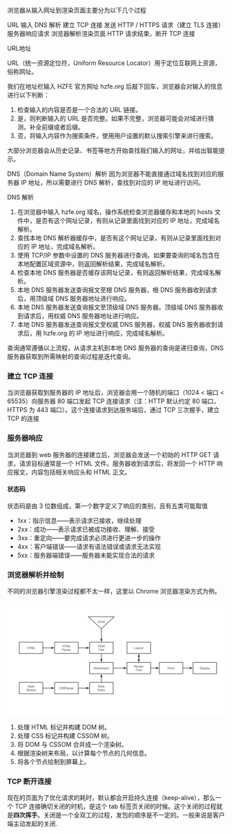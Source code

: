 浏览器从输入网址到渲染页面主要分为以下几个过程

URL 输入
DNS 解析
建立 TCP 连接
发送 HTTP / HTTPS 请求（建立 TLS 连接）
服务器响应请求
浏览器解析渲染页面
HTTP 请求结束，断开 TCP 连接



URL地址 

URL（统一资源定位符，Uniform Resource Locator）用于定位互联网上资源，俗称网址。

我们在地址栏输入 HZFE 官方网址 hzfe.org 后敲下回车，浏览器会对输入的信息进行以下判断：

1. 检查输入的内容是否是一个合法的 URL 链接。
2. 是，则判断输入的 URL 是否完整。如果不完整，浏览器可能会对域进行猜测，补全前缀或者后缀。
3. 否，将输入内容作为搜索条件，使用用户设置的默认搜索引擎来进行搜索。

大部分浏览器会从历史记录、书签等地方开始查找我们输入的网址，并给出智能提示。

DNS（Domain Name System）解析
因为浏览器不能直接通过域名找到对应的服务器 IP 地址，所以需要进行 DNS 解析，查找到对应的 IP 地址进行访问。



DNS 解析 

1. 在浏览器中输入 hzfe.org 域名，操作系统检查浏览器缓存和本地的 hosts 文件中，是否有这个网址记录，有则从记录里面找到对应的 IP 地址，完成域名解析。
2. 查找本地 DNS 解析器缓存中，是否有这个网址记录，有则从记录里面找到对应的 IP 地址，完成域名解析。
3. 使用 TCP/IP 参数中设置的 DNS 服务器进行查询。如果要查询的域名包含在本地配置区域资源中，则返回解析结果，完成域名解析。
4. 检查本地 DNS 服务器是否缓存该网址记录，有则返回解析结果，完成域名解析。
5. 本地 DNS 服务器发送查询报文至根 DNS 服务器，根 DNS 服务器收到请求后，用顶级域 DNS 服务器地址进行响应。
6. 本地 DNS 服务器发送查询报文至顶级域 DNS 服务器。顶级域 DNS 服务器收到请求后，用权威 DNS 服务器地址进行响应。
7. 本地 DNS 服务器发送查询报文至权威 DNS 服务器，权威 DNS 服务器收到请求后，用 hzfe.org 的 IP 地址进行响应，完成域名解析。



查询通常遵循以上流程，从请求主机到本地 DNS 服务器的查询是递归查询，DNS 服务器获取到所需映射的查询过程是迭代查询。



### **建立 TCP 连接**



当浏览器获取到服务器的 IP 地址后，浏览器会用一个随机的端口（1024 < 端口 < 65535）向服务器 80 端口发起 TCP 连接请求（注：HTTP 默认约定 80 端口，HTTPS 为 443 端口）。这个连接请求到达服务端后，通过 TCP 三次握手，建立 TCP 的连接



### **服务器响应**

当浏览器到 web 服务器的连接建立后，浏览器会发送一个初始的 HTTP GET 请求，请求目标通常是一个 HTML 文件。服务器收到请求后，将发回一个 HTTP 响应报文，内容包括相关响应头和 HTML 正文。



#### **状态码**

状态码是由 3 位数组成，第一个数字定义了响应的类别，且有五类可能取值

- 1xx：指示信息——表示请求已接收，继续处理
- 2xx：成功——表示请求已被成功接收、理解、接受
- 3xx：重定向——要完成请求必须进行更进一步的操作
- 4xx：客户端错误——请求有语法错误或请求无法实现
- 5xx：服务器端错误——服务器未能实现合法的请求

### **浏览器解析并绘制**

不同的浏览器引擎渲染过程都不太一样，这里以 Chrome 浏览器渲染方式为例。



![img](oyyko.assets/1620.png)

1. 处理 HTML 标记并构建 DOM 树。
2. 处理 CSS 标记并构建 CSSOM 树。
3. 将 DOM 与 CSSOM 合并成一个渲染树。
4. 根据渲染树来布局，以计算每个节点的几何信息。
5. 将各个节点绘制到屏幕上。

### **TCP 断开连接**

现在的页面为了优化请求的耗时，默认都会开启持久连接（keep-alive），那么一个 TCP 连接确切关闭的时机，是这个 tab 标签页关闭的时候。这个关闭的过程就是**四次挥手**。关闭是一个全双工的过程，发包的顺序是不一定的。一般来说是客户端主动发起的关闭.